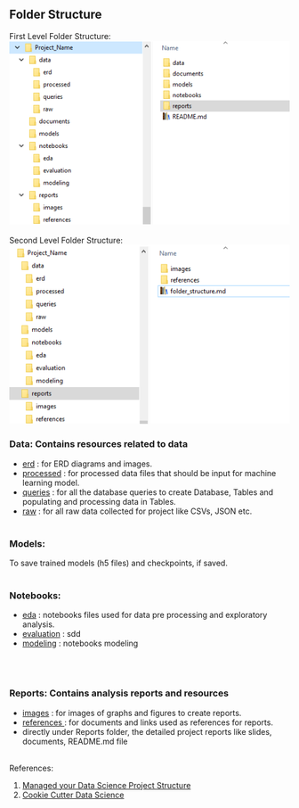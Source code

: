 ## Folder Structure

First Level Folder Structure:<br>
![](../reports/images/first_level_folders.png)<br><br>
Second Level Folder Structure:<br>
![](../reports/images/folder_structure.png)<br>

### Data: Contains resources related to data

- <u>erd</u> : for ERD diagrams and images.
- <u>processed</u> : for processed data files that should be input for machine learning model.
- <u>queries</u> : for all the database queries to create Database, Tables and populating and processing data in Tables.
- <u>raw</u> : for all raw data collected for project like CSVs, JSON etc.
<br><br>
### Models: 
To save trained models (h5 files) and checkpoints, if saved.
<br>
<br>

### Notebooks:
- <u>eda</u> : notebooks files used for data pre processing and exploratory analysis. 
- <u>evaluation</u> : sdd
- <u>modeling</u> : notebooks modeling 
<br>
<br>

### Reports: Contains analysis reports and resources


- <u>images</u> : for images of graphs and figures to create reports.
- <u> references </u>: for documents and links used as references for reports.
- directly under Reports folder, the detailed project reports like slides, documents, README.md file
<br><br>  

References:
1. [Managed your Data Science Project Structure](https://towardsdatascience.com/manage-your-data-science-project-structure-in-early-stage-95f91d4d0600)
2. [Cookie Cutter Data Science](https://drivendata.github.io/cookiecutter-data-science/) 